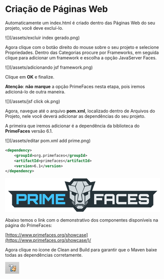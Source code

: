 # Criação de Páginas Web

Automaticamente um index.html é criado dentro das Páginas Web do seu projeto, você deve excluí-lo.

![](/assets/excluir index gerado.png)

Agora clique com o botão direito do mouse sobre o seu projeto e selecione Propriedades. Dentro das Categorias procure por Frameworks, em seguida clique para adicionar um framework e escolha a opção JavaServer Faces.

![](/assets/adicionando jsf framework.png)

Clique em **OK** e finalize.

**Atenção**: **não** **marque** a opção PrimeFaces nesta etapa, pois iremos adicioná-lo de outra maneira.

![](/assets/jsf click ok.png)

Agora, navegue até o arquivo **pom.xml**, localizado dentro de Arquivos do Projeto, nele você deverá adicionar as dependências do seu projeto.

A primeira que iremos adicionar é a dependência da biblioteca do **PrimeFaces** versão 6.1.

![](/assets/editar pom.xml add prime.png)

```XML
<dependency>
    <groupId>org.primefaces</groupId>
    <artifactId>primefaces</artifactId>
    <version>6.1</version>
</dependency>
```

![](/assets/prime.png)

Abaixo temos o link com o demonstrativo dos componentes disponíveis na página do PrimeFaces:

[https://www.primefaces.org/showcase](https://www.primefaces.org/showcase/)/



Agora clique no ícone de Clean and Build para garantir que o Maven baixe todas as dependências corretamente.

![](/assets/rebuild.png)

